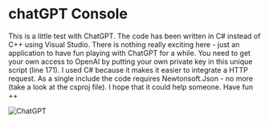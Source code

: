 # chatGPT Console

This is a little test with ChatGPT. The code has been written in C# instead of C++ using Visual Studio. There is nothing really exciting here - just an application to have fun playing with ChatGPT for a while. You need to get your own access to OpenAI by putting your own private key in this unique script (line 171). I used C# because it makes it easier to integrate a HTTP request. As a single include the code requires Newtonsoft.Json - no more (take a look at the csproj file). I hope that it could help someone. Have fun ++

![ChatGPT](https://user-images.githubusercontent.com/17862708/229178532-175961f6-b3d0-49c3-9c4b-e513c0bbbe4e.png)
